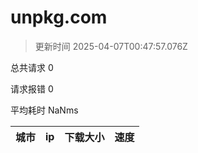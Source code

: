 
  # unpkg.com

  > 更新时间 2025-04-07T00:47:57.076Z
  
  总共请求 0

  请求报错 0

  平均耗时 NaNms

|城市|ip|下载大小|速度|
|-----|----------|---|---|

  